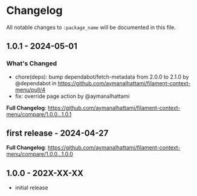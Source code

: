 # Changelog

All notable changes to `:package_name` will be documented in this file.

## 1.0.1 - 2024-05-01

### What's Changed

* chore(deps): bump dependabot/fetch-metadata from 2.0.0 to 2.1.0 by @dependabot in https://github.com/aymanalhattami/filament-context-menu/pull/4
* fix: override page action by @aymanalhattami

**Full Changelog**: https://github.com/aymanalhattami/filament-context-menu/compare/1.0.0...1.0.1

## first release - 2024-04-27

**Full Changelog**: https://github.com/aymanalhattami/filament-context-menu/compare/1.0.0...1.0.0

## 1.0.0 - 202X-XX-XX

- initial release
